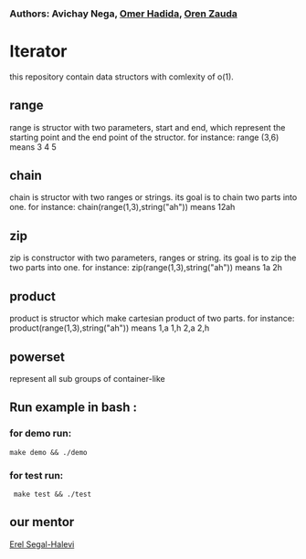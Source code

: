 ### Authors: Avichay Nega, [Omer Hadida](https://github.com/2MarShmello2), [Oren Zauda](https://github.com/OrenZauda)
# Iterator
this repository contain data structors with comlexity of o(1).

## range
range is structor with two parameters, start and end, which represent
the starting point and the end point of the structor. 
for instance: range (3,6) means 3 4 5

## chain
chain is structor with two ranges or strings. its goal is to chain two parts into one.
for instance: chain(range(1,3),string("ah")) means 12ah

## zip
zip is constructor with two parameters, ranges or string. its goal is to zip
the two parts into one. for instance: zip(range(1,3),string("ah")) means
1a 2h

## product
product is structor which make cartesian product of two parts.
for instance: product(range(1,3),string("ah")) means 1,a 1,h 2,a 2,h

## powerset
represent all sub groups of container-like

## Run example in bash :
  ### for demo run:
  
    make demo && ./demo
     
  ### for test run:
     
     make test && ./test
## our mentor
[Erel Segal-Halevi](https://github.com/erelsgl/ariel-cpp-5779)
